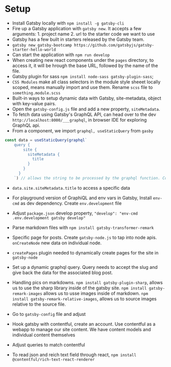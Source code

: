 # Setup
- Install Gatsby locally with `npm install -g gatsby-cli`
- Fire up a Gatsby application with `gatsby new`. It accepts a few arguments: 1. project name 2. url to the starter code we want to use
- Gatsby has a few built in starters released by the Gatsby team.
- `gatsby new gatsby-bootcamp https://github.com/gatsbyjs/gatsby-starter-hello-world`
- Can start the application with `npm run develop`
- When creating new react components under the `pages` directory, to access it, it will be hrough the base URL, followed by the name of the file.
- Gatsby plugin for sass `npm install node-sass gatsby-plugin-sass`;
- `CSS Modules` make all class selectors in the module style sheeet locally scoped, means manually import and use them. Rename `scss` file to `something.module.scss`
- Built-in ways to setup dynamic data with Gatsby, site-metadata, object with key-value pairs.
- Open the `gatsby-config.js` file and add a new property, `siteMetadata`.
- To fetch data using Gatsby's GraphQL API, can head over to the dev `http://localhost:8000/___graphql`, in browser IDE for exploring GraphQL api.
- From a component, we import `graphql, useStaticQuery` from `gasby`
```js
const data = useStaticQuery(graphql`
    query {
        site {
          siteMetadata {
            title
          }
        }
      }
    `) // allows the string to be processed by the graphql function. Complex state tree
```
- `data.site.siteMetadata.title` to access a specific data
- For playground version of GraphiQL and env vars in Gatsby, Install `env-cmd` as dev dependency. Create `env.development` file
- Adjust `package.json` develop property, `"develop": "env-cmd .env.development gatsby develop"`
- Parse markdown files with `npm install gatsby-transformer-remark`
- Specific page for posts. Create `gatsby-node.js` to tap into node apis. `onCreateNode` new data on individual node.
- `createPages` plugin needed to dynamically create pages for the site in `gatsby-node`
- Set up a dynamic graphql query. Query needs to accept the slug and give back the data for the associated blog post.

- Handling pics on markdowns. `npm install gatsby-plugin-sharp`, allows us to use the sharp library inside of the gatsby site. `npm install gatsby-remark-images` allows us to usse images inside of markdown. `npm install gatsby-remark-relative-images`, allows us to source images relative to the source file.
- Go to `gatsby-config` file and adjust

- Hook gatsby with contentful, create an account. Use contentful as a webapp to manage our site content. We have content models and individual content themselves
- Adjust queries to match contentful

- To read json and reich text field through react, `npm install @contentful/rich-text-react-renderer`